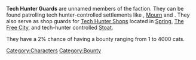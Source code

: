 **Tech Hunter Guards** are unnamed members of the [](03%20-%20Projects%20&%20Wikis/Kenshi/Kenshi%20Wiki/Kenshi%20Wiki%20Template/Tech_Hunters.md) faction. They can be found patrolling
tech hunter-controlled settlements like [](World's_End.md), [Mourn](Mourn.md "wikilink") and [](Black_Scratch.md). They also serve as shop guards for
[Tech Hunter Shops](Tech_Hunter_Shop.md "wikilink") located in
[Spring](Spring.md "wikilink"), [The Free City](The_Free_City.md "wikilink"),
and tech-hunter controlled [Stoat](Stoat.md "wikilink").

They have a 2% chance of having a bounty ranging from 1 to 4000 cats.

[Category:Characters](Category:Characters "wikilink")
[Category:Bounty](Category:Bounty "wikilink")